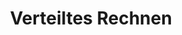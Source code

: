 ---
title: "Verteiltes Rechnen"
description: "Verteiltes Rechnen bezeichnet die Zusammenarbeit mehrerer vernetzter Rechner zur Lösung einer Rechenaufgabe. Dazu wird die Rechenaufgabe in mehrere Einzelaufgaben zerteilt, die idealerweise von den einzelnen Rechnern unabhängig gelöst werden können. Abschließend werden diese Teilergebnisse miteinander kombiniert, um das Ergebnis der Rechenaufgabe zu erhalten."
image:

# Badge style
style:
    background: "#2a9d8f"
    color: "#fff"
---